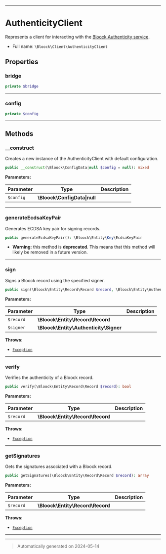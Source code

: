 ***

# AuthenticityClient

Represents a client for interacting with the [Bloock Authenticity service](https://dashboard.bloock.com/login).



* Full name: `\Bloock\Client\AuthenticityClient`



## Properties


### bridge



```php
private $bridge
```






***

### config



```php
private $config
```






***

## Methods


### __construct

Creates a new instance of the AuthenticityClient with default configuration.

```php
public __construct(\Bloock\ConfigData|null $config = null): mixed
```








**Parameters:**

| Parameter | Type | Description |
|-----------|------|-------------|
| `$config` | **\Bloock\ConfigData&#124;null** |  |





***

### generateEcdsaKeyPair

Generates ECDSA key pair for signing records.

```php
public generateEcdsaKeyPair(): \Bloock\Entity\Key\EcdsaKeyPair
```






* **Warning:** this method is **deprecated**. This means that this method will likely be removed in a future version.







***

### sign

Signs a Bloock record using the specified signer.

```php
public sign(\Bloock\Entity\Record\Record $record, \Bloock\Entity\Authenticity\Signer $signer): \Bloock\Entity\Authenticity\Signature
```








**Parameters:**

| Parameter | Type | Description |
|-----------|------|-------------|
| `$record` | **\Bloock\Entity\Record\Record** |  |
| `$signer` | **\Bloock\Entity\Authenticity\Signer** |  |




**Throws:**

- [`Exception`](../../Exception.md)



***

### verify

Verifies the authenticity of a Bloock record.

```php
public verify(\Bloock\Entity\Record\Record $record): bool
```








**Parameters:**

| Parameter | Type | Description |
|-----------|------|-------------|
| `$record` | **\Bloock\Entity\Record\Record** |  |




**Throws:**

- [`Exception`](../../Exception.md)



***

### getSignatures

Gets the signatures associated with a Bloock record.

```php
public getSignatures(\Bloock\Entity\Record\Record $record): array
```








**Parameters:**

| Parameter | Type | Description |
|-----------|------|-------------|
| `$record` | **\Bloock\Entity\Record\Record** |  |




**Throws:**

- [`Exception`](../../Exception.md)



***


***
> Automatically generated on 2024-05-14
